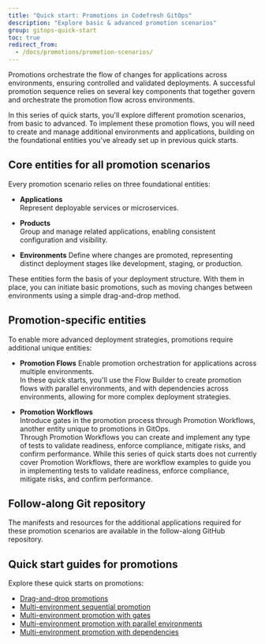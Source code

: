 ```yaml
---
title: "Quick start: Promotions in Codefresh GitOps"
description: "Explore basic & advanced promotion scenarios"
group: gitops-quick-start
toc: true
redirect_from:
  - /docs/promotions/promotion-scenarios/
---
```



Promotions orchestrate the flow of changes for applications across environments, ensuring controlled and validated deployments. 
A successful promotion sequence relies on several key components that together govern and orchestrate the promotion flow across environments. 

In this series of quick starts, you'll explore different promotion scenarios, from basic to advanced. To implement these promotion flows, you will need to create and manage additional environments and applications, building on the foundational entities you've already set up in previous quick starts.

## Core entities for all promotion scenarios
Every promotion scenario relies on three foundational entities:

* **Applications**  
  Represent deployable services or microservices.

* **Products**  
  Group and manage related applications, enabling consistent configuration and visibility.

* **Environments**
  Define where changes are promoted, representing distinct deployment stages like development, staging, or production.

These entities form the basis of your deployment structure. With them in place, you can initiate basic promotions, such as moving changes between environments using a simple drag-and-drop method.

## Promotion-specific entities
To enable more advanced deployment strategies, promotions require additional unique entities:

* **Promotion Flows**
  Enable promotion orchestration for applications across multiple environments.  
  In these quick starts, you'll use the Flow Builder to create promotion flows with parallel environments, and with dependencies across environments, allowing for more complex deployment strategies.

* **Promotion Workflows**  
  Introduce gates in the promotion process through Promotion Workflows, another entity unique to promotions in GitOps.  
  Through Promotion Workflows you can create and implement any type of tests to validate readiness, enforce compliance, mitigate risks, and confirm performance. While this series of quick starts does not currently cover Promotion Workflows, there are workflow examples to guide you in implementing tests to validate readiness, enforce compliance, mitigate risks, and confirm performance.<!--- By incorporating gates, Promotion Workflows provide structured, repeatable validation points throughout your promotion sequence, giving you confidence in every deployment.  -->

## Follow-along Git repository
The manifests and resources for the additional applications required for these promotion scenarios are available in the follow-along GitHub repository.

## Quick start guides for promotions
Explore these quick starts on promotions:
* [Drag-and-drop promotions]({{site.baseurl}}/docs/gitops-quick-start/drag-and-drop/)  
* [Multi-environment sequential promotion]({{site.baseurl}}/docs/gitops-quick-start/multi-env-sequential-flow/)  
* [Multi-environment promotion with gates]({{site.baseurl}}/docs/git/docs/gitops-quick-start/policy-multi-env-promotion/)  
* [Multi-environment promotion with parallel environments]({{site.baseurl}}/docs/gitops-quick-start/parallel-multi-env-promotion/)  
* [Multi-environment promotion with dependencies]({{site.baseurl}}/docs/gitops-quick-start/dependency-multi-env-promotion/)

